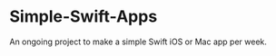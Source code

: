 Simple-Swift-Apps
=================

An ongoing project to make a simple Swift iOS or Mac app per week.
